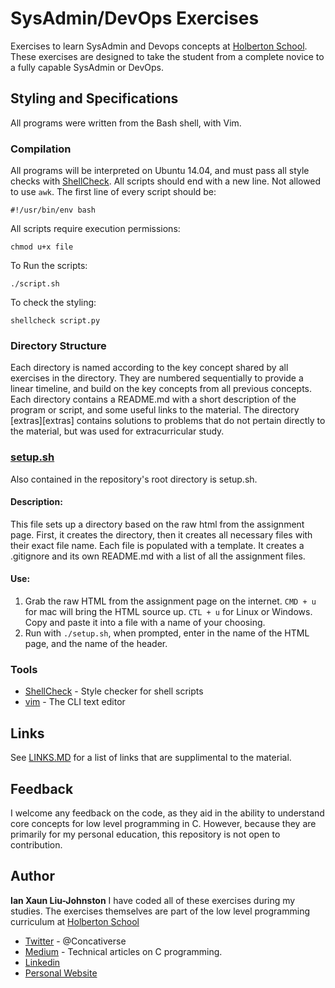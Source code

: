 # SysAdmin/DevOps Exercises
Exercises to learn SysAdmin and Devops concepts at [Holberton School](https://holbertonschool.com). These exercises are designed to take the student from a complete novice to a fully capable SysAdmin or DevOps.

## Styling and Specifications
All programs were written from the Bash shell, with Vim.

### Compilation
All programs will be interpreted on Ubuntu 14.04, and must pass all style checks with [ShellCheck](https://github.com/koalaman/shellcheck). All scripts should end with a new line. Not allowed to use ``awk``.
The first line of every script should be:
```
#!/usr/bin/env bash
```
All scripts require execution permissions:
```
chmod u+x file
```
To Run the scripts:
```
./script.sh
```
To check the styling:
```
shellcheck script.py
```

### Directory Structure
Each directory is named according to the key concept shared by all exercises in the directory. They are numbered sequentially to provide a linear timeline, and build on the key concepts from all previous concepts. Each directory contains a README.md with a short description of the program or script, and some useful links to the material. The directory [extras][extras] contains solutions to problems that do not pertain directly to the material, but was used for extracurricular study.

### [setup.sh](setup.sh)
Also contained in the repository's root directory is setup.sh.

#### Description:
This file sets up a directory based on the raw html from the assignment page. First, it creates the directory, then it creates all necessary files with their exact file name. Each file is populated with a template. It creates a .gitignore and its own README.md with a list of all the assignment files.
#### Use:
1. Grab the raw HTML from the assignment page on the internet. ``CMD + u`` for mac will bring the HTML source up. ``CTL + u`` for Linux or Windows. Copy and paste it into a file with a name of your choosing.
2. Run with ``./setup.sh``, when prompted, enter in the name of the HTML page, and the name of the header.

### Tools
* [ShellCheck](https://github.com/koalaman/shellcheck) - Style checker for shell scripts
* [vim](http://www.vim.org/) - The CLI text editor

## Links
See [LINKS.MD](LINKS.MD) for a list of links that are supplimental to the material.
## Feedback
I welcome any feedback on the code, as they aid in the ability to understand core concepts for low level programming in C. However, because they are primarily for my personal education, this repository is not open to contribution.
## Author
**Ian Xaun Liu-Johnston**
I have coded all of these exercises during my studies. The exercises themselves are part of the low level programming curriculum at [Holberton School](https://holbertonschool.com)
* [Twitter](https://twitter.com/Concativerse) - @Concativerse
* [Medium](https://medium.com/@Concativerse) - Technical articles on C programming.
* [Linkedin](https://www.linkedin.com/in/ian-liu-johnston-32a40a115)
* [Personal Website](http://ianxaunliu-johnston.com)

